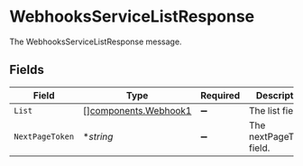 # WebhooksServiceListResponse

The WebhooksServiceListResponse message.


## Fields

| Field                                                        | Type                                                         | Required                                                     | Description                                                  |
| ------------------------------------------------------------ | ------------------------------------------------------------ | ------------------------------------------------------------ | ------------------------------------------------------------ |
| `List`                                                       | [][components.Webhook1](../../models/components/webhook1.md) | :heavy_minus_sign:                                           | The list field.                                              |
| `NextPageToken`                                              | **string*                                                    | :heavy_minus_sign:                                           | The nextPageToken field.                                     |